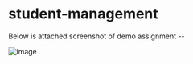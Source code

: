 # student-management

Below is attached screenshot of demo assignment --

![image](https://github.com/CodingBazaar/student-management/assets/37098603/8541de93-8345-4fb1-84c0-c689076ba87f)
